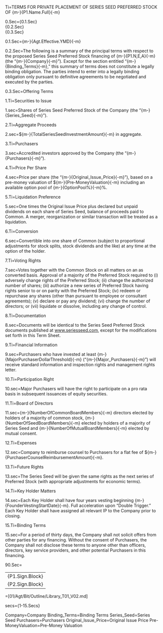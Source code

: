 Ti=TERMS FOR PRIVATE PLACEMENT OF SERIES SEED PREFERRED STOCK OF {m-}{P1.Name.Full}{-m}

0.Sec={0.1.Sec}<br>{0.2.Sec}<br>{0.3.Sec}<br>

0.1.Sec={m-}{Agt.Effective.YMD}{-m}

0.2.Sec=The following is a summary of the principal terms with respect to the proposed Series Seed Preferred Stock financing of {m-}{P1.N,E,A}{-m} (the “{m-}{Company}{-m}”).  Except for the section entitled “{m-}{Binding_Terms}{-m},” this summary of terms does not constitute a legally binding obligation.  The parties intend to enter into a legally binding obligation only pursuant to definitive agreements to be negotiated and executed by the parties.

0.3.Sec=Offering Terms

1.Ti=Securities to Issue

1.sec=Shares of Series Seed Preferred Stock of the Company (the “{m-}{Series_Seed}{-m}”).

2.Ti=Aggregate Proceeds

2.sec=${m-}{TotalSeriesSeedInvestmentAmount}{-m} in aggregate.

3.Ti=Purchasers

3.sec=Accredited investors approved by the Company (the “{m-}{Purchasers}{-m}”).

4.Ti=Price Per Share

4.sec=Price per share (the “{m-}{Original_Issue_Price}{-m}”), based on a pre-money valuation of ${m-}{Pre-MoneyValuation}{-m} including an available option pool of {m-}{OptionPool%}{-m}%.

5.Ti=Liquidation Preference

5.sec=One times the Original Issue Price plus declared but unpaid dividends on each share of Series Seed, balance of proceeds paid to Common.  A merger, reorganization or similar transaction will be treated as a liquidation.

6.Ti=Conversion

6.sec=Convertible into one share of Common (subject to proportional adjustments for stock splits, stock dividends and the like) at any time at the option of the holder.

7.Ti=Voting Rights

7.sec=Votes together with the Common Stock on all matters on an as converted basis.  Approval of a majority of the Preferred Stock required to (i) adversely change rights of the Preferred Stock; (ii) change the authorized number of shares; (iii) authorize a new series of Preferred Stock having rights senior to or on parity with the Preferred Stock; (iv) redeem or repurchase any shares (other than pursuant to employee or consultant agreements); (v) declare or pay any dividend; (vi) change the number of directors; or (vii) liquidate or dissolve, including any change of control.

8.Ti=Documentation

8.sec=Documents will be identical to the Series Seed Preferred Stock documents published at www.seriesseed.com, except for the modifications set forth in this Term Sheet.    

9.Ti=Financial Information

9.sec=Purchasers who have invested at least {m-}{MajorPurchaserDollarThreshold}{-m} (“{m-}{Major_Purchasers}{-m}”) will receive standard information and inspection rights and management rights letter.

10.Ti=Participation Right

10.sec=Major Purchasers will have the right to participate on a pro rata basis in subsequent issuances of equity securities.

11.Ti=Board of Directors

11.sec={m-}{NumberOfCommonBoardMembers}{-m} directors elected by holders of a majority of common stock, {m-}{NumberOfSeedBoardMembers}{-m} elected by holders of a majority of Series Seed and {m-}{NumberOfMutualBoardMembers}{-m} elected by mutual consent.

12.Ti=Expenses

12.sec=Company to reimburse counsel to Purchasers for a flat fee of ${m-}{PurchaserCounselReimbursementAmount}{-m}.

13.Ti=Future Rights

13.sec=The Series Seed will be given the same rights as the next series of Preferred Stock (with appropriate adjustments for economic terms).

14.Ti=Key Holder Matters

14.sec=Each Key Holder shall have four years vesting beginning {m-}{FounderVestingStartDate}{-m}. Full acceleration upon “Double Trigger.” Each Key Holder shall have assigned all relevant IP to the Company prior to closing.

15.Ti=Binding Terms

15.sec=For a period of thirty days, the Company shall not solicit offers from other parties for any financing.  Without the consent of Purchasers, the Company shall not disclose these terms to anyone other than officers, directors, key service providers, and other potential Purchasers in this financing.

90.Sec=<table><tr><td>{P1.Sign.Block}</td></tr><tr><td>{P2.Sign.Block}</td></tr></table>


=[01/Agt/Bit/Outline/Library_T01_V02.md]

secs={1-15.Secs}

Company=Company
Binding_Terms=Binding Terms
Series_Seed=Series Seed
Purchasers=Purchasers
Original_Issue_Price=Original Issue Price
Pre-MoneyValuation=Pre-Money Valuation
